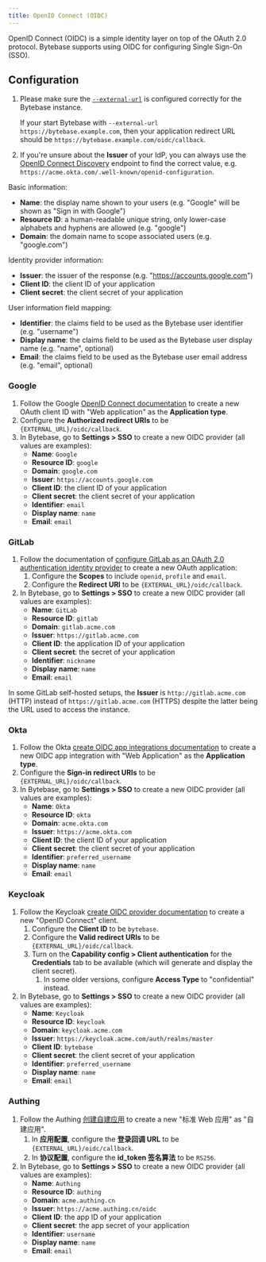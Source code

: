 ```yaml
---
title: OpenID Connect (OIDC)
---
```


OpenID Connect (OIDC) is a simple identity layer on top of the OAuth 2.0 protocol. Bytebase supports using OIDC for configuring Single Sign-On (SSO).

## Configuration

<hint-block type="info">

1. Please make sure the [`--external-url`](/docs/get-started/install/external-url) is configured correctly for the Bytebase instance.
   
   If your start Bytebase with `--external-url https://bytebase.example.com`, then your application redirect URL should be `https://bytebase.example.com/oidc/callback`.

2. If you're unsure about the **Issuer** of your IdP, you can always use the [OpenID Connect Discovery](https://openid.net/specs/openid-connect-discovery-1_0.html) endpoint to find the correct value, e.g. `https://acme.okta.com/.well-known/openid-configuration`.

</hint-block>

Basic information:

- **Name**: the display name shown to your users (e.g. "Google" will be shown as "Sign in with Google")
- **Resource ID**: a human-readable unique string, only lower-case alphabets and hyphens are allowed (e.g. "google")
- **Domain**: the domain name to scope associated users (e.g. "google.com")

Identity provider information:

- **Issuer**: the issuer of the response (e.g. "https://accounts.google.com")
- **Client ID**: the client ID of your application
- **Client secret**: the client secret of your application

User information field mapping:

- **Identifier**: the claims field to be used as the Bytebase user identifier (e.g. "username")
- **Display name**: the claims field to be used as the Bytebase user display name (e.g. "name", optional)
- **Email**: the claims field to be used as the Bytebase user email address (e.g. "email", optional)

### Google

1. Follow the Google [OpenID Connect documentation](https://developers.google.com/identity/openid-connect/openid-connect) to create a new OAuth client ID with "Web application" as the **Application type**.
1. Configure the **Authorized redirect URIs** to be `{EXTERNAL_URL}/oidc/callback`.
1. In Bytebase, go to **Settings > SSO** to create a new OIDC provider (all values are examples):
   - **Name**: `Google`
   - **Resource ID**: `google`
   - **Domain**: `google.com`
   - **Issuer**: `https://accounts.google.com`
   - **Client ID**: the client ID of your application
   - **Client secret**: the client secret of your application
   - **Identifier**: `email`
   - **Display name**: `name`
   - **Email**: `email`

### GitLab

1. Follow the documentation of [configure GitLab as an OAuth 2.0 authentication identity provider](https://docs.gitlab.com/ee/integration/oauth_provider.html) to create a new OAuth application:
   1. Configure the **Scopes** to include `openid`, `profile` and `email`.
   1. Configure the **Redirect URI** to be `{EXTERNAL_URL}/oidc/callback`.
1. In Bytebase, go to **Settings > SSO** to create a new OIDC provider (all values are examples):
   - **Name**: `GitLab`
   - **Resource ID**: `gitlab`
   - **Domain**: `gitlab.acme.com`
   - **Issuer**: `https://gitlab.acme.com`
   - **Client ID**: the application ID of your application
   - **Client secret**: the secret of your application
   - **Identifier**: `nickname`
   - **Display name**: `name`
   - **Email**: `email`

<hint-block type="info">

In some GitLab self-hosted setups, the **Issuer** is `http://gitlab.acme.com` (HTTP) instead of `https://gitlab.acme.com` (HTTPS) despite the latter being the URL used to access the instance.

</hint-block>

### Okta

1. Follow the Okta [create OIDC app integrations documentation](https://help.okta.com/en-us/Content/Topics/Apps/Apps_App_Integration_Wizard_OIDC.htm) to create a new OIDC app integration with "Web Application" as the **Application type**.
1. Configure the **Sign-in redirect URIs** to be `{EXTERNAL_URL}/oidc/callback`.
1. In Bytebase, go to **Settings > SSO** to create a new OIDC provider (all values are examples):
   - **Name**: `Okta`
   - **Resource ID**: `okta`
   - **Domain**: `acme.okta.com`
   - **Issuer**: `https://acme.okta.com`
   - **Client ID**: the client ID of your application
   - **Client secret**: the client secret of your application
   - **Identifier**: `preferred_username`
   - **Display name**: `name`
   - **Email**: `email`

### Keycloak

1. Follow the Keycloak [create OIDC provider documentation](https://www.keycloak.org/docs/latest/server_admin/#assembly-managing-clients_server_administration_guide) to create a new "OpenID Connect" client.
   1. Configure the **Client ID** to be `bytebase`.
   1. Configure the **Valid redirect URIs** to be `{EXTERNAL_URL}/oidc/callback`.
   1. Turn on the **Capability config > Client authentication** for the **Credentials** tab to be available (which will generate and display the client secret).
      1. In some older versions, configure **Access Type** to "confidential" instead.
1. In Bytebase, go to **Settings > SSO** to create a new OIDC provider (all values are examples):
   - **Name**: `Keycloak`
   - **Resource ID**: `keycloak`
   - **Domain**: `keycloak.acme.com`
   - **Issuer**: `https://keycloak.acme.com/auth/realms/master`
   - **Client ID**: `bytebase`
   - **Client secret**: the client secret of your application
   - **Identifier**: `preferred_username`
   - **Display name**: `name`
   - **Email**: `email`

### Authing

1. Follow the Authing [创建自建应用](https://docs.authing.cn/v2/guides/app-new/create-app/create-app.html) to create a new "标准 Web 应用" as "自建应用".
   1. In **应用配置**, configure the **登录回调 URL** to be `{EXTERNAL_URL}/oidc/callback`.
   1. In **协议配置**, configure the **id_token 签名算法** to be `RS256`.
1. In Bytebase, go to **Settings > SSO** to create a new OIDC provider (all values are examples):
   - **Name**: `Authing`
   - **Resource ID**: `authing`
   - **Domain**: `acme.authing.cn`
   - **Issuer**: `https://acme.authing.cn/oidc`
   - **Client ID**: the app ID of your application
   - **Client secret**: the app secret of your application
   - **Identifier**: `username`
   - **Display name**: `name`
   - **Email**: `email`
